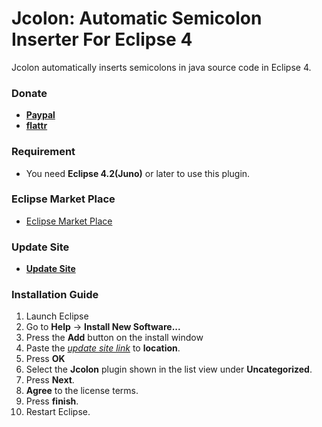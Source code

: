 # Jcolon: Automatic Semicolon Inserter For Eclipse 4

Jcolon automatically inserts semicolons in java source code in Eclipse 4.

### Donate

* __[Paypal](https://googledrive.com/host/0Bw1KseIE5s6cTXRJcWZzbTU0Q3c/jcolon.html)__
* __[flattr](https://flattr.com/donation/give/to/mystilleef)__

### Requirement

* You need __Eclipse 4.2(Juno)__ or later to use this plugin.

### Eclipse Market Place

* [Eclipse Market Place](http://marketplace.eclipse.org/content/jcolon-automatic-semicolon-insertion-eclipse-4#.UUek0-ZDv5I)

### Update Site

* __[Update Site](https://raw.github.com/mystilleef/eclipse4-jcolon-updatesite/master/com.laboki.eclipse.updatesite.jcolon)__

### Installation Guide

1. Launch Eclipse
2. Go to __Help__ -> __Install New Software...__
3. Press the __Add__ button on the install window
4. Paste the *[update site link](https://raw.github.com/mystilleef/eclipse4-jcolon-updatesite/master/com.laboki.eclipse.updatesite.jcolon)* to __location__.
5. Press __OK__
6. Select the __Jcolon__ plugin shown in the list view under __Uncategorized__.
7. Press __Next__.
8. __Agree__ to the license terms.
9. Press __finish__. 
10. Restart Eclipse.
